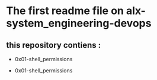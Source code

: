 # The first readme file on alx-system_engineering-devops


## this repository contiens :

+ 0x01-shell_permissions

+ 0x01-shell_permissions 


